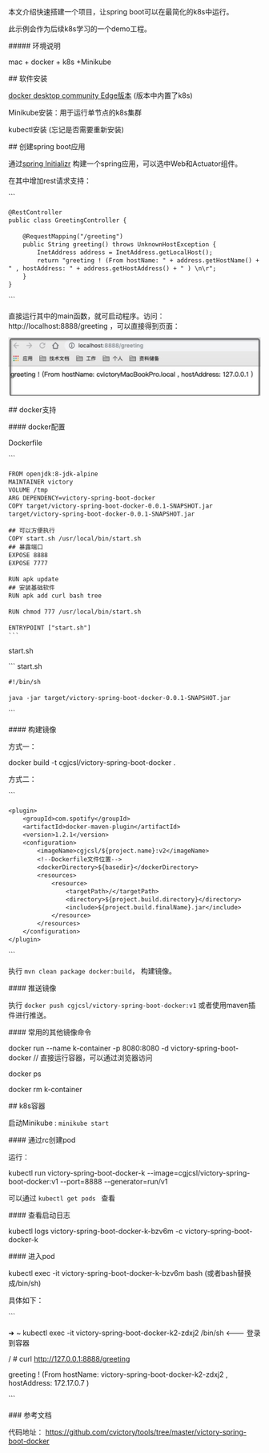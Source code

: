 本文介绍快速搭建一个项目，让spring boot可以在最简化的k8s中运行。

此示例会作为后续k8s学习的一个demo工程。

\##### 环境说明

mac + docker + k8s +Minikube

\## 软件安装

[docker desktop community Edge版本](https://docs.docker.com/docker-for-mac/edge-release-notes/) (版本中内置了k8s)

Minikube安装：用于运行单节点的k8s集群

kubectl安装 (忘记是否需要重新安装)

\## 创建spring boot应用

通过[spring Initializr](https://start.spring.io/) 构建一个spring应用，可以选中Web和Actuator组件。

在其中增加rest请求支持：

\```

```
@RestController
public class GreetingController {

    @RequestMapping("/greeting")
    public String greeting() throws UnknownHostException {
        InetAddress address = InetAddress.getLocalHost();
        return "greeting ! (From hostName: " + address.getHostName() + " , hostAddress: " + address.getHostAddress() + " ) \n\r";
    }
}
```

\```

直接运行其中的main函数，就可启动程序。访问：http://localhost:8888/greeting ，可以直接得到页面：

![img](image/20191016202726.jpg)

\## docker支持

\#### docker配置

Dockerfile

\```

```
FROM openjdk:8-jdk-alpine
MAINTAINER victory
VOLUME /tmp
ARG DEPENDENCY=victory-spring-boot-docker
COPY target/victory-spring-boot-docker-0.0.1-SNAPSHOT.jar target/victory-spring-boot-docker-0.0.1-SNAPSHOT.jar

## 可以方便执行
COPY start.sh /usr/local/bin/start.sh
## 暴露端口
EXPOSE 8888
EXPOSE 7777

RUN apk update
## 安装基础软件
RUN apk add curl bash tree

RUN chmod 777 /usr/local/bin/start.sh

ENTRYPOINT ["start.sh"]
​```
```

start.sh

\``` start.sh

```
#!/bin/sh

java -jar target/victory-spring-boot-docker-0.0.1-SNAPSHOT.jar
```

\```

\#### 构建镜像

方式一： 

docker build -t cgjcsl/victory-spring-boot-docker .

方式二：

\```

```
<plugin>
    <groupId>com.spotify</groupId>
    <artifactId>docker-maven-plugin</artifactId>
    <version>1.2.1</version>
    <configuration>
        <imageName>cgjcsl/${project.name}:v2</imageName>
        <!--Dockerfile文件位置-->
        <dockerDirectory>${basedir}</dockerDirectory>
        <resources>
            <resource>
                <targetPath>/</targetPath>
                <directory>${project.build.directory}</directory>
                <include>${project.build.finalName}.jar</include>
            </resource>
        </resources>
    </configuration>
</plugin>
```

\```

执行 `mvn clean package docker:build`， 构建镜像。

\#### 推送镜像

 执行 `docker push cgjcsl/victory-spring-boot-docker:v1` 或者使用maven插件进行推送。

\#### 常用的其他镜像命令

docker run --name k-container -p 8080:8080 -d victory-spring-boot-docker // 直接运行容器，可以通过浏览器访问

docker ps

docker rm k-container

\## k8s容器

启动Minikube : `minikube start` 

\#### 通过rc创建pod

运行：

kubectl run victory-spring-boot-docker-k --image=cgjcsl/victory-spring-boot-docker:v1 --port=8888 --generator=run/v1

可以通过 `kubectl get pods ` 查看

\#### 查看启动日志

kubectl logs victory-spring-boot-docker-k-bzv6m -c victory-spring-boot-docker-k

\#### 进入pod

kubectl exec -it victory-spring-boot-docker-k-bzv6m bash (或者bash替换成/bin/sh)

具体如下：

\```

➜ ~ kubectl exec -it victory-spring-boot-docker-k2-zdxj2 /bin/sh        <--- 登录到容器

/ # curl http://127.0.0.1:8888/greeting

greeting ! (From hostName: victory-spring-boot-docker-k2-zdxj2 , hostAddress: 172.17.0.7 )

\```

\### 参考文档

代码地址： https://github.com/cvictory/tools/tree/master/victory-spring-boot-docker